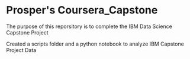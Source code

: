 # Prosper's Coursera_Capstone
The purpose of this reporsitory is to complete the IBM Data Science Capstone Project 

Created a scripts folder and a python notebook to analyze IBM Capstone Project Data
